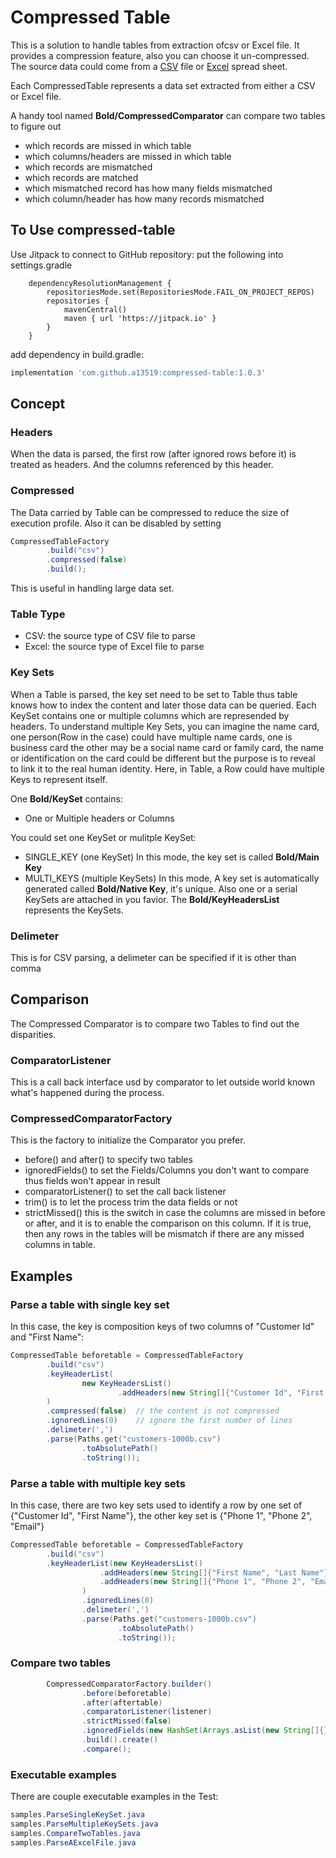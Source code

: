 # Compressed Table

This is a solution to handle tables from extraction ofcsv or Excel file. It provides a compression feature, also you can choose it un-compressed. The source data could come from a [CSV](https://en.wikipedia.org/wiki/Comma-separated_values#:~:text=Comma%2Dseparated%20values%20(CSV),typically%20represents%20one%20data%20record) file or [Excel](https://en.wikipedia.org/wiki/Microsoft_Excel) spread sheet.

Each CompressedTable represents a data set extracted from either a CSV or Excel file.

A handy tool named **Bold/CompressedComparator** can compare two tables to figure out 
* which records are missed in which table
* which columns/headers are missed in which table
* which records are mismatched
* which records are matched
* which mismatched record has how many fields mismatched
* which column/header has how many records mismatched

## To Use compressed-table
Use Jitpack to connect to GitHub repository:
put the following into settings.gradle
```
	dependencyResolutionManagement {
		repositoriesMode.set(RepositoriesMode.FAIL_ON_PROJECT_REPOS)
		repositories {
			mavenCentral()
			maven { url 'https://jitpack.io' }
		}
	}
``` 
add dependency in build.gradle:
```gradle
implementation 'com.github.a13519:compressed-table:1.0.3'
```

## Concept 

### Headers
When the data is parsed, the first row (after ignored rows before it) is treated as headers. And the columns referenced by this header. 

### Compressed 
The Data carried by Table can be compressed to reduce the size of execution profile. Also it can be disabled by setting 
```java
CompressedTableFactory
        .build("csv")
        .compressed(false)
        .build();
```
This is useful in handling large data set.

### Table Type
* CSV: the source type of CSV file to parse
* Excel: the source type of Excel file to parse

### Key Sets
When a Table is parsed, the key set need to be set to Table thus table knows how to index the content and later those data can be queried. Each KeySet contains one or multiple columns which are represended by headers. 
To understand multiple Key Sets, you can imagine the name card, one person(Row in the case) could have multiple name cards, one is business card the other may be a social name card or family card, the name or identification on the card could be different but the purpose is to reveal to link it to the real human identity.
Here, in Table, a Row could have multiple Keys to represent itself.

One **Bold/KeySet** contains:
* One or Multiple headers or Columns

You could set one KeySet or mulitple KeySet:
* SINGLE_KEY (one KeySet)
  In this mode, the key set is called **Bold/Main Key**
* MULTI_KEYS (multiple KeySets)
  In this mode, A key set is automatically generated called **Bold/Native Key**, it's unique. Also one or a serial KeySets are attached in you favior.
The **Bold/KeyHeadersList** represents the KeySets.

### Delimeter
This is for CSV parsing, a delimeter can be specified if it is other than comma

## Comparison
The Compressed Comparator is to compare two Tables to find out the disparities.

### ComparatorListener
This is a call back interface usd by comparator to let outside world known what's happened during the process.

### CompressedComparatorFactory
This is the factory to initialize the Comparator you prefer. 
* before() and after() to specify two tables
* ignoredFields() to set the Fields/Columns you don't want to compare thus fields won't appear in result
* comparatorListener() to set the call back listener
* trim() is to let the process trim the data fields or not
* strictMissed() this is the switch in case the columns are missed in before or after, and it is to enable the comparison on this column. If it is true, then any rows in the tables will be mismatch if there are any missed columns in table.

## Examples

### Parse a table with single key set
In this case, the key is composition keys of two columns of "Customer Id" and "First Name":
```java
CompressedTable beforetable = CompressedTableFactory
        .build("csv")
        .keyHeaderList(
                new KeyHeadersList()
                        .addHeaders(new String[]{"Customer Id", "First Name"})
        )
        .compressed(false)  // the content is not compressed
        .ignoredLines(0)    // ignore the first number of lines
        .delimeter(',')
        .parse(Paths.get("customers-1000b.csv")
                .toAbsolutePath()
                .toString());
```

### Parse a table with multiple key sets
In this case, there are two key sets used to identify a row by one set of {"Customer Id", "First Name"}, the other key set is {"Phone 1", "Phone 2", "Email"}
```java
CompressedTable beforetable = CompressedTableFactory
        .build("csv")
        .keyHeaderList(new KeyHeadersList()
                    .addHeaders(new String[]{"First Name", "Last Name"})
                    .addHeaders(new String[]{"Phone 1", "Phone 2", "Email"})
                )
                .ignoredLines(0)
                .delimeter(',')
                .parse(Paths.get("customers-1000b.csv")
                        .toAbsolutePath()
                        .toString());
```

### Compare two tables

```java
        CompressedComparatorFactory.builder()
                .before(beforetable)
                .after(aftertable)
                .comparatorListener(listener)
                .strictMissed(false)
                .ignoredFields(new HashSet(Arrays.asList(new String[]{})))
                .build().create()
                .compare();
```

### Executable examples 
There are couple executable examples in the Test:
```java
samples.ParseSingleKeySet.java
samples.ParseMultipleKeySets.java
samples.CompareTwoTables.java
samples.ParseAExcelFile.java
```
